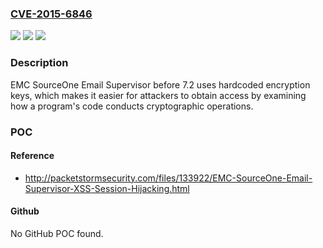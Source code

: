 ### [CVE-2015-6846](https://cve.mitre.org/cgi-bin/cvename.cgi?name=CVE-2015-6846)
![](https://img.shields.io/static/v1?label=Product&message=n%2Fa&color=blue)
![](https://img.shields.io/static/v1?label=Version&message=n%2Fa&color=blue)
![](https://img.shields.io/static/v1?label=Vulnerability&message=n%2Fa&color=brighgreen)

### Description

EMC SourceOne Email Supervisor before 7.2 uses hardcoded encryption keys, which makes it easier for attackers to obtain access by examining how a program's code conducts cryptographic operations.

### POC

#### Reference
- http://packetstormsecurity.com/files/133922/EMC-SourceOne-Email-Supervisor-XSS-Session-Hijacking.html

#### Github
No GitHub POC found.


